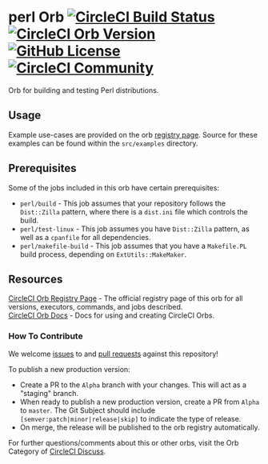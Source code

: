 # perl Orb [![CircleCI Build Status](https://circleci.com/gh/CircleCI-Public/perl-orb.svg?style=shield "CircleCI Build Status")](https://circleci.com/gh/CircleCI-Public/perl-orb) [![CircleCI Orb Version](https://img.shields.io/badge/endpoint.svg?url=https://badges.circleci.io/orb/circleci/perl)](https://circleci.com/orbs/registry/orb/circleci/perl) [![GitHub License](https://img.shields.io/badge/license-MIT-lightgrey.svg)](https://raw.githubusercontent.com/CircleCI-Public/perl-orb/master/LICENSE) [![CircleCI Community](https://img.shields.io/badge/community-CircleCI%20Discuss-343434.svg)](https://discuss.circleci.com/c/ecosystem/orbs)

Orb for building and testing Perl distributions.

## Usage

Example use-cases are provided on the orb [registry page](https://circleci.com/orbs/registry/orb/circleci/perl#usage-examples). Source for these examples can be found within the `src/examples` directory.

## Prerequisites

Some of the jobs included in this orb have certain prerequisites:

- `perl/build` - This job assumes that your repository follows the `Dist::Zilla` pattern, where there is a `dist.ini` file which controls the build.
- `perl/test-linux` - This job assumes you have `Dist::Zilla` pattern, as well as a `cpanfile` for all dependencies.
- `perl/makefile-build` - This job assumes that you have a `Makefile.PL` build process, depending on `ExtUtils::MakeMaker`.

## Resources

[CircleCI Orb Registry Page](https://circleci.com/orbs/registry/orb/circleci/perl) - The official registry page of this orb for all versions, executors, commands, and jobs described.  
[CircleCI Orb Docs](https://circleci.com/docs/2.0/orb-intro/#section=configuration) - Docs for using and creating CircleCI Orbs.

### How To Contribute

We welcome [issues](https://github.com/CircleCI-Public/perl-orb/issues) to and [pull requests](https://github.com/CircleCI-Public/perl-orb/pulls) against this repository!

To publish a new production version:

- Create a PR to the `Alpha` branch with your changes. This will act as a "staging" branch.
- When ready to publish a new production version, create a PR from `Alpha` to `master`. The Git Subject should include `[semver:patch|minor|release|skip]` to indicate the type of release.
- On merge, the release will be published to the orb registry automatically.

For further questions/comments about this or other orbs, visit the Orb Category of [CircleCI Discuss](https://discuss.circleci.com/c/orbs).

